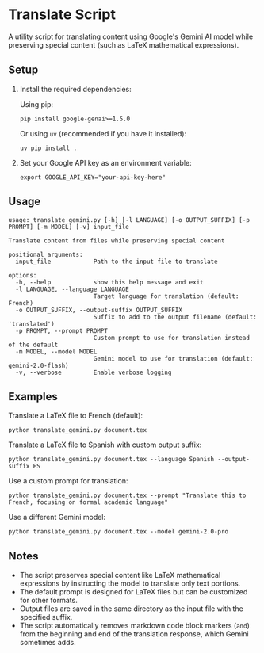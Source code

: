 # Translate Script

A utility script for translating content using Google's Gemini AI model while preserving special content (such as LaTeX mathematical expressions).

## Setup

1. Install the required dependencies:

   Using pip:
   ```
   pip install google-genai>=1.5.0
   ```
   
   Or using `uv` (recommended if you have it installed):
   ```
   uv pip install .
   ```

2. Set your Google API key as an environment variable:
   ```
   export GOOGLE_API_KEY="your-api-key-here"
   ```

## Usage

```
usage: translate_gemini.py [-h] [-l LANGUAGE] [-o OUTPUT_SUFFIX] [-p PROMPT] [-m MODEL] [-v] input_file

Translate content from files while preserving special content

positional arguments:
  input_file            Path to the input file to translate

options:
  -h, --help            show this help message and exit
  -l LANGUAGE, --language LANGUAGE
                        Target language for translation (default: French)
  -o OUTPUT_SUFFIX, --output-suffix OUTPUT_SUFFIX
                        Suffix to add to the output filename (default: 'translated')
  -p PROMPT, --prompt PROMPT
                        Custom prompt to use for translation instead of the default
  -m MODEL, --model MODEL
                        Gemini model to use for translation (default: gemini-2.0-flash)
  -v, --verbose         Enable verbose logging
```

## Examples

Translate a LaTeX file to French (default):
```
python translate_gemini.py document.tex
```

Translate a LaTeX file to Spanish with custom output suffix:
```
python translate_gemini.py document.tex --language Spanish --output-suffix ES
```

Use a custom prompt for translation:
```
python translate_gemini.py document.tex --prompt "Translate this to French, focusing on formal academic language"
```

Use a different Gemini model:
```
python translate_gemini.py document.tex --model gemini-2.0-pro
```

## Notes

- The script preserves special content like LaTeX mathematical expressions by instructing the model to translate only text portions.
- The default prompt is designed for LaTeX files but can be customized for other formats.
- Output files are saved in the same directory as the input file with the specified suffix.
- The script automatically removes markdown code block markers (``` and ```) from the beginning and end of the translation response, which Gemini sometimes adds.